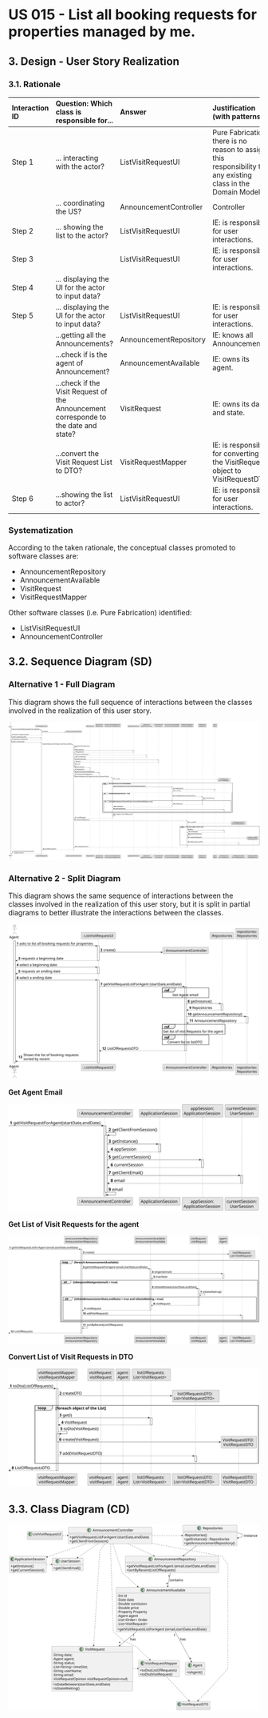 # US 015 - List all booking requests for properties managed by me.

## 3. Design - User Story Realization 

### 3.1. Rationale

| Interaction ID | Question: Which class is responsible for...                                            | Answer                 | Justification (with patterns)                                                                                 |
|:---------------|:---------------------------------------------------------------------------------------|:-----------------------|:--------------------------------------------------------------------------------------------------------------|
| Step 1  		     | 	... interacting with the actor?                                                       | ListVisitRequestUI     | Pure Fabrication: there is no reason to assign this responsibility to any existing class in the Domain Model. |
| 		             | 	... coordinating the US?                                                              | AnnouncementController | Controller                                                                                                    |
| Step 2  		     | 	... showing the list to the actor?	                                                   | ListVisitRequestUI     | IE: is responsible for user interactions.                                                                     |
| Step 3  		     | 	                                                                                      | ListVisitRequestUI     | IE: is responsible for user interactions.                                                                     |
| Step 4  		     | 	... displaying the UI for the actor to input data?                                    |                        |                                                                                                               |
| Step 5  	      | ... displaying the UI for the actor to input data?                                     | ListVisitRequestUI     | IE: is responsible for user interactions.                                                                     |
| 		             | 	...getting all the Announcements?                                                     | AnnouncementRepository | IE: knows all Announcements.                                                                                  |
| 		             | 	...check if is the agent of Announcement?                                             | AnnouncementAvailable  | IE: owns its agent.                                                                                           |
| 		             | ...check if the Visit Request of the Announcement corresponde to the date and state? 	 | VisitRequest           | IE: owns its date and state.                                                                                  |
| 		             | ...convert the Visit Request List to DTO?	                                             | VisitRequestMapper     | IE: is responsible for converting the VisitRequest object to VisitRequestDTO.                                 |
| Step 6  		     | ...showing the list to actor?                                                          | ListVisitRequestUI     | IE: is responsible for user interactions.                                                                     |


### Systematization ##

According to the taken rationale, the conceptual classes promoted to software classes are: 

 * AnnouncementRepository
 * AnnouncementAvailable
 * VisitRequest
 * VisitRequestMapper

Other software classes (i.e. Pure Fabrication) identified: 

 * ListVisitRequestUI
 * AnnouncementController



## 3.2. Sequence Diagram (SD)

### Alternative 1 - Full Diagram

This diagram shows the full sequence of interactions between the classes involved in the realization of this user story.

![Sequence Diagram - Full](svg/us015-sequence-diagram-full.svg)

### Alternative 2 - Split Diagram

This diagram shows the same sequence of interactions between the classes involved in the realization of this user story, but it is split in partial diagrams to better illustrate the interactions between the classes.



![Sequence Diagram - split](svg/us015-sequence-diagram-split.svg)

**Get Agent Email**

![Sequence Diagram - Partial - Get Announcement Available List](svg/us015-sequence-diagram-get-user-email-partial.svg)

**Get List of Visit Requests for the agent**

![Sequence Diagram - Partial - Sort Announcement Available List](svg/us015-sequence-diagram-get-List-Requests-partial.svg)

**Convert List of Visit Requests in DTO**

![Sequence Diagram - Partial - Get Announcement Available id](svg/us015-sequence-diagram-to-DTO-partial.svg)


## 3.3. Class Diagram (CD)

![Class Diagram](svg/us015-class-diagram.svg)